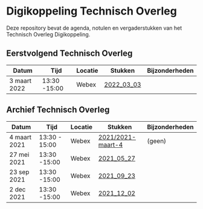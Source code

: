 # Digikoppeling Technisch Overleg

Deze repository bevat de agenda, notulen en vergaderstukken van het Technisch Overleg Digikoppeling.

## Eerstvolgend Technisch Overleg

| Datum | Tijd | Locatie | Stukken | Bijzonderheden |
| ----- | ---- | ------- | ------- | -------------- |
|3 maart 2022|13:30 -15:00|Webex|[2022_03_03](2022/2022_03_03)|||


## Archief Technisch Overleg

| Datum | Tijd | Locatie | Stukken | Bijzonderheden |
| ----- | ---- | ------- | ------- | -------------- |
| 4 maart 2021 | 13:30 - 15:00 | Webex | [2021/2021-maart-4](2021/2021-maart-4/readme.md) | (geen) |
|27 mei 2021|13:30 -15:00|Webex|[2021_05_27](2021/2021_05_27)|||
|23 sep 2021|13:30 -15:00|Webex|[2021_09_23](2021/2021_09_23)|||
|2 dec 2021|13:30 -15:00|Webex|[2021_12_02](2021/2021_12_02)|||
